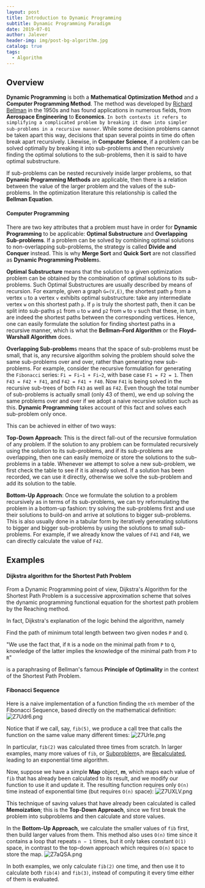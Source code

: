 ```yaml
---
layout: post
title: Introduction to Dynamic Programming
subtitle: Dynamic Programming Paradigm
date: 2019-07-01
author: Jalever
header-img: img/post-bg-algorithm.jpg
catalog: true
tags:
  - Algorithm
---
```


## Overview
<strong>Dynamic Programming</strong> is both a <strong>Mathematical Optimization Method</strong> and a <strong>Computer Programming Method</strong>. The method was developed by <ins>Richard Bellman</ins> in the 1950s and has found applications in numerous fields, from <strong>Aerospace Engineering</strong> to <strong>Economics</strong>. `In both contexts it refers to simplifying a complicated problem by breaking it down into simpler sub-problems in a recursive manner`. While some decision problems cannot be taken apart this way, decisions that span several points in time do often break apart recursively. Likewise, in <strong>Computer Science</strong>, if a problem can be solved optimally by breaking it into sub-problems and then recursively finding the optimal solutions to the sub-problems, then it is said to have optimal substructure.

If sub-problems can be nested recursively inside larger problems, so that <strong>Dynamic Programming Methods</strong> are applicable, then there is a relation between the value of the larger problem and the values of the sub-problems. In the optimization literature this relationship is called the <strong>Bellman Equation</strong>.

#### Computer Programming
There are two key attributes that a problem must have in order for <strong>Dynamic Programming</strong> to be applicable: <strong>Optimal Substructure</strong> and <strong>Overlapping Sub-problems</strong>. If a problem can be solved by combining optimal solutions to non-overlapping sub-problems, the strategy is called <strong>Divide and Conquer</strong> instead. This is why <strong>Merge Sort</strong> and <strong>Quick Sort</strong> are not classified as <strong>Dynamic Programming Problem</strong>s.

<strong>Optimal Substructure</strong> means that the solution to a given optimization problem can be obtained by the combination of optimal solutions to its sub-problems. Such Optimal Substructures are usually described by means of recursion. For example, given a graph `G=(V,E)`, the shortest path `p` from a vertex `u` to a vertex `v` exhibits optimal substructure: take any intermediate vertex `w` on this shortest path `p`. If `p` is truly the shortest path, then it can be split into sub-paths `p1` from `u` to `w` and `p2` from `w` to `v` such that these, in turn, are indeed the shortest paths between the corresponding vertices. Hence, one can easily formulate the solution for finding shortest paths in a recursive manner, which is what the <strong>Bellman–Ford Algorithm</strong> or the <strong>Floyd–Warshall Algorithm</strong> does.

<strong>Overlapping Sub-problem</strong>s means that the space of sub-problems must be small, that is, any recursive algorithm solving the problem should solve the same sub-problems over and over, rather than generating new sub-problems. For example, consider the recursive formulation for generating the `Fibonacci` series: `Fi = Fi−1 + Fi−2`, with base case `F1 = F2 = 1`. Then `F43 = F42 + F41`, and `F42 = F41 + F40`. Now `F41` is being solved in the recursive sub-trees of both `F43` as well as `F42`. Even though the total number of sub-problems is actually small (only 43 of them), we end up solving the same problems over and over if we adopt a naive recursive solution such as this. <strong>Dynamic Programming</strong> takes account of this fact and solves each sub-problem only once.

This can be achieved in either of two ways:

<strong>Top-Down Approach</strong>: This is the direct fall-out of the recursive formulation of any problem. If the solution to any problem can be formulated recursively using the solution to its sub-problems, and if its sub-problems are overlapping, then one can easily memoize or store the solutions to the sub-problems in a table. Whenever we attempt to solve a new sub-problem, we first check the table to see if it is already solved. If a solution has been recorded, we can use it directly, otherwise we solve the sub-problem and add its solution to the table.

<strong>Bottom-Up Approach</strong>: Once we formulate the solution to a problem recursively as in terms of its sub-problems, we can try reformulating the problem in a bottom-up fashion: try solving the sub-problems first and use their solutions to build-on and arrive at solutions to bigger sub-problems. This is also usually done in a tabular form by iteratively generating solutions to bigger and bigger sub-problems by using the solutions to small sub-problems. For example, if we already know the values of `F41` and `F40`, we can directly calculate the value of `F42`.

## Examples
#### Dijkstra algorithm for the Shortest Path Problem
From a Dynamic Programming point of view, Dijkstra's Algorithm for the Shortest Path Problem is a successive approximation scheme that solves the dynamic programming functional equation for the shortest path problem by the Reaching method.

In fact, Dijkstra's explanation of the logic behind the algorithm, namely

Find the path of minimum total length between two given nodes `P` and `Q`.

"We use the fact that, if `R` is a node on the minimal path from `P` to `Q`, knowledge of the latter implies the knowledge of the minimal path from `P` to `R`"

is a paraphrasing of Bellman's famous <strong>Principle of Optimality</strong> in the context of the Shortest Path Problem.

#### Fibonacci Sequence
Here is a naive implementation of a function finding the `nth` member of the Fibonacci Sequence, based directly on the mathematical definition:
![Z7Udr6.png](https://s2.ax1x.com/2019/07/16/Z7Udr6.png)

Notice that if we call, say, `fib(5)`, we produce a call tree that calls the function on the same value many different times:
![Z7UrIe.png](https://s2.ax1x.com/2019/07/16/Z7UrIe.png)

In particular, `fib(2)` was calculated three times from scratch. In larger examples, many more values of `fib`, or <ins>Subproblem</ins>s, are <ins>Recalculated</ins>, leading to an exponential time algorithm.

Now, suppose we have a simple <strong>Map</strong> object, <strong>m</strong>, which maps each value of `fib` that has already been calculated to its result, and we modify our function to use it and update it. The resulting function requires only `O(n)` time instead of exponential time (but requires `O(n)` space):
![Z7UXLV.png](https://s2.ax1x.com/2019/07/16/Z7UXLV.png)

This technique of saving values that have already been calculated is called <strong>Memoization</strong>; this is the <strong>Top-Down Approach</strong>, since we first break the problem into subproblems and then calculate and store values.

In the <strong>Bottom-Up Approach</strong>, we calculate the smaller values of `fib` first, then build larger values from them. This method also uses `O(n)` time since it contains a loop that repeats `n − 1` times, but it only takes constant `O(1)` space, in contrast to the top-down approach which requires `O(n)` space to store the map.
![Z7aQSA.png](https://s2.ax1x.com/2019/07/16/Z7aQSA.png)

In both examples, we only calculate `fib(2)` one time, and then use it to calculate both `fib(4)` and `fib(3)`, instead of computing it every time either of them is evaluated.
